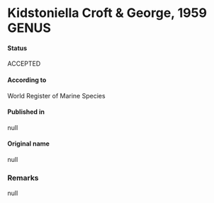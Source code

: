 Kidstoniella Croft & George, 1959 GENUS
=======

#### Status
ACCEPTED

#### According to
World Register of Marine Species

#### Published in
null

#### Original name
null

### Remarks
null